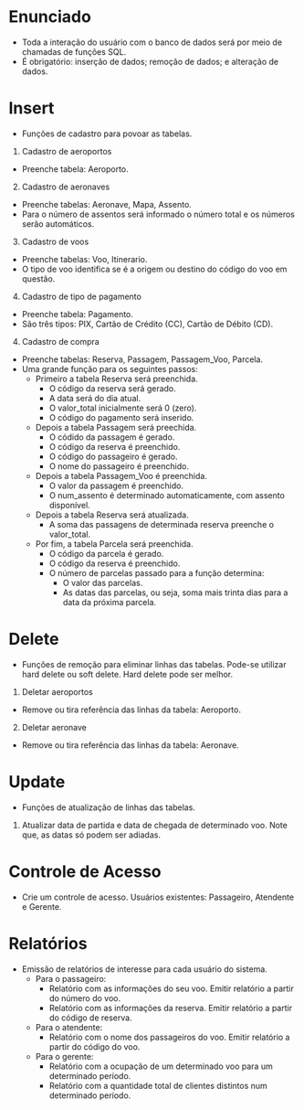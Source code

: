 # Enunciado

- Toda a interação do usuário com o banco de dados será por meio de chamadas de funções SQL.
- É obrigatório: inserção de dados; remoção de dados; e alteração de dados.

# Insert

- Funções de cadastro para povoar as tabelas.

1. Cadastro de aeroportos
  - Preenche tabela: Aeroporto.
2. Cadastro de aeronaves
  - Preenche tabelas: Aeronave, Mapa, Assento.
  - Para o número de assentos será informado o número total e os números serão automáticos.
3. Cadastro de voos
  - Preenche tabelas: Voo, Itinerario.
  - O tipo de voo identifica se é a origem ou destino do código do voo em questão.
4. Cadastro de tipo de pagamento
  - Preenche tabela: Pagamento.
  - São três tipos: PIX, Cartão de Crédito (CC), Cartão de Débito (CD).
4. Cadastro de compra
  - Preenche tabelas: Reserva, Passagem, Passagem_Voo, Parcela.
  - Uma grande função para os seguintes passos:
    - Primeiro a tabela Reserva será preenchida.
      - O código da reserva será gerado.
      - A data será do dia atual.
      - O valor_total inicialmente será 0 (zero).
      - O código do pagamento será inserido.
    - Depois a tabela Passagem será preechida.
      - O códido da passagem é gerado.
      - O código da reserva é preenchido.
      - O código do passageiro é gerado.
      - O nome do passageiro é preenchido.
    - Depois a tabela Passagem_Voo é preenchida.
      - O valor da passagem é preenchido.
      - O num_assento é determinado automaticamente, com assento disponível.
    - Depois a tabela Reserva será atualizada.
      - A soma das passagens de determinada reserva preenche o valor_total.
    - Por fim, a tabela Parcela será preenchida.
      - O código da parcela é gerado.
      - O código da reserva é preenchido.
      - O número de parcelas passado para a função determina:
        - O valor das parcelas.
        - As datas das parcelas, ou seja, soma mais trinta dias para a data da próxima parcela.

# Delete

- Funções de remoção para eliminar linhas das tabelas. Pode-se utilizar hard delete ou soft delete. Hard delete pode ser melhor.

1. Deletar aeroportos
  - Remove ou tira referência das linhas da tabela: Aeroporto.
2. Deletar aeronave
  - Remove ou tira referência das linhas da tabela: Aeronave.

# Update

- Funções de atualização de linhas das tabelas.

1. Atualizar data de partida e data de chegada de determinado voo. Note que, as datas só podem ser adiadas.

# Controle de Acesso

- Crie um controle de acesso. Usuários existentes: Passageiro, Atendente e Gerente.

# Relatórios

- Emissão de relatórios de interesse para cada usuário do sistema.
  - Para o passageiro:
    - Relatório com as informações do seu voo. Emitir relatório a partir do número do voo.
    - Relatório com as informações da reserva. Emitir relatório a partir do código de reserva.
  - Para o atendente:
    - Relatório com o nome dos passageiros do voo. Emitir relatório a partir do código do voo.
  - Para o gerente:
    - Relatório com a ocupação de um determinado voo para um determinado período.
    - Relatório com a quantidade total de clientes distintos num determinado período.
